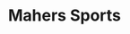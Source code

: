 ---
title: "Mahers Sports"
address: "25 High st Killarney Co. Kerry"
tel: "(064)6671658"
county: "Kerry"
category: "Driving Ranges"
type: "Content"
lat: "52.060864"
lng: "-9.510156"
---